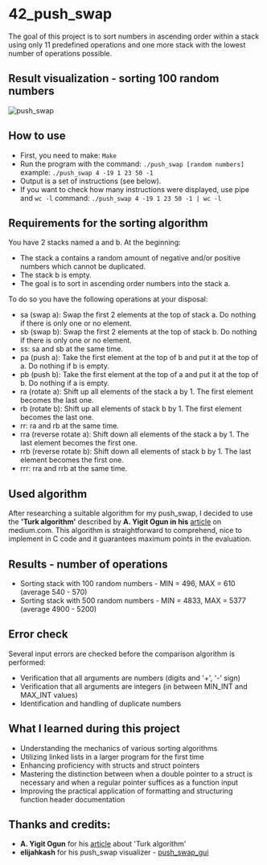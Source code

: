# 42_push_swap

The goal of this project is to sort numbers in ascending order within a stack using only 11 predefined operations and one more stack with the lowest number of operations possible.

## Result visualization - sorting 100 random numbers
![push_swap](https://github.com/m-bartos/42_push_swap/assets/28412526/8b6993d4-8360-4bbd-854e-c648afdd5616)

## How to use
* First, you need to make: `Make`
* Run the program with the command: `./push_swap [random numbers]` example: `./push_swap 4 -19 1 23 50 -1`
* Output is a set of instructions (see below).
* If you want to check how many instructions were displayed, use pipe and `wc -l` command:
`./push_swap 4 -19 1 23 50 -1 | wc -l`


## Requirements for the sorting algorithm
You have 2 stacks named a and b. At the beginning:
* The stack a contains a random amount of negative and/or positive numbers which cannot be duplicated.
* The stack b is empty.
* The goal is to sort in ascending order numbers into the stack a. 

To do so you have the following operations at your disposal:
* sa (swap a): Swap the first 2 elements at the top of stack a. Do nothing if there is only one or no element.
* sb (swap b): Swap the first 2 elements at the top of stack b. Do nothing if there is only one or no element.
* ss: sa and sb at the same time.
* pa (push a): Take the first element at the top of b and put it at the top of a. Do nothing if b is empty.
* pb (push b): Take the first element at the top of a and put it at the top of b. Do nothing if a is empty.
* ra (rotate a): Shift up all elements of the stack a by 1. The first element becomes the last one.
* rb (rotate b): Shift up all elements of stack b by 1. The first element becomes the last one.
* rr: ra and rb at the same time.
* rra (reverse rotate a): Shift down all elements of the stack a by 1. The last element becomes the first one.
* rrb (reverse rotate b): Shift down all elements of stack b by 1. The last element becomes the first one.
* rrr: rra and rrb at the same time.

## Used algorithm
After researching a suitable algorithm for my push_swap, I decided to use the **'Turk algorithm'** described by **A. Yigit Ogun in his** [article](https://medium.com/@ayogun/push-swap-c1f5d2d41e97) on medium.com. This algorithm is straightforward to comprehend, nice to implement in C code and it guarantees maximum points in the evaluation.

## Results - number of operations
* Sorting stack with 100 random numbers - MIN = 496, MAX = 610 (average 540 - 570)
* Sorting stack with 500 random numbers - MIN = 4833, MAX = 5377 (average 4900 - 5200)

## Error check
Several input errors are checked before the comparison algorithm is performed:
* Verification that all arguments are numbers (digits and '+', '-' sign)
* Verification that all arguments are integers (in between MIN_INT and MAX_INT values)
* Identification and handling of duplicate numbers

## What I learned during this project
* Understanding the mechanics of various sorting algorithms
* Utilizing linked lists in a larger program for the first time
* Enhancing proficiency with structs and struct pointers
* Mastering the distinction between when a double pointer to a struct is necessary and when a regular pointer suffices as a function input
* Improving the practical application of formatting and structuring function header documentation

## Thanks and credits:
* **A. Yigit Ogun** for his [article](https://medium.com/@ayogun/push-swap-c1f5d2d41e97) about 'Turk algorithm'
* **elijahkash** for his push_swap visualizer - [push_swap_gui](https://github.com/elijahkash/push_swap_gui)

